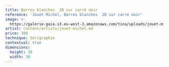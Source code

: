 ```yaml
---
title: Barres blanches  2D sur carré noir
reference: 'Jouet Michel, Barres blanches  2D sur carré noir'
image: >-
  https://galerie-gaia.s3.eu-west-3.amazonaws.com/tina/uploads/jouet-michel/galerie-gaia-joeut-michel-barres-blanches-2D.jpg
artist: content/artists/jouet-michel.md
price: 380
technique: Sérigraphie
contextual: true
dimensions:
  height: 30
  width: 30
---
```


